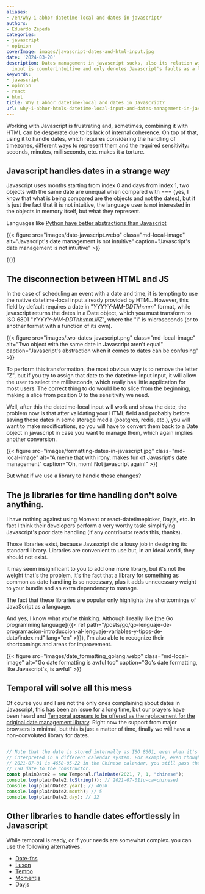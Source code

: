 ```yaml
---
aliases:
- /en/why-i-abhor-datetime-local-and-dates-in-javascript/
authors:
- Eduardo Zepeda
categories:
- javascript
- opinion
coverImage: images/javascript-dates-and-html-input.jpg
date: '2024-03-20'
description: Dates management in javascript sucks, also its relation with datetime-local
  input is counterintuitive and only denotes Javascript's faults as a language
keywords:
- javascript
- opinion
- react
- html
title: Why I abhor datetime-local and dates in Javascript?
url: why-i-abhor-htmls-datetime-local-input-and-dates-management-in-javascript
---
```


Working with Javascript is frustrating and, sometimes, combining it with HTML can be desperate due to its lack of internal coherence. On top of that, using it to handle dates, which requires considering the handling of timezones, different ways to represent them and the required sensitivity: seconds, minutes, milliseconds, etc. makes it a torture.

## Javascript handles dates in a strange way

Javascript uses months starting from index 0 and days from index 1, two objects with the same date are unequal when compared with === (yes, I know that what is being compared are the objects and not the dates), but it is just the fact that it is not intuitive, the language user is not interested in the objects in memory itself, but what they represent. 

Languages like [Python have better abstractions than Javascript](/en/javascript/python-vs-javascript-which-is-the-best-programming-language/)

{{< figure src="images/date-javascript.webp" class="md-local-image" alt="Javascript's date management is not intuitive" caption="Javascript's date management is not intuitive" >}}

{{<ad>}}

## The disconnection between HTML and JS

In the case of scheduling an event with a date and time, it is tempting to use the native datetime-local input already provided by HTML. However, this field by default requires a date in "*YYYYY-MM-DDThh:mm*" format, while javascript returns the dates in a Date object, which you must transform to ISO 6801 "*YYYYY-MM-DDThh:mm.iiiZ*", where the "i" is microseconds (or to another format with a function of its own).

{{< figure src="images/two-dates-javascript.png" class="md-local-image" alt="Two object with the same date in Javascript aren't equal" caption="Javascript's abstraction when it comes to dates can be confusing" >}}

To perform this transformation, the most obvious way is to remove the letter "Z", but if you try to assign that date to the datetime-input input, it will allow the user to select the milliseconds, which really has little application for most users. The correct thing to do would be to slice from the beginning, making a slice from position 0 to the sensitivity we need. 

Well, after this the datetime-local input will work and show the date, the problem now is that after validating your HTML field and probably before saving those dates in some storage media (postgres, redis, etc.), you will want to make modifications, so you will have to convert them back to a Date object in javascript in case you want to manage them, which again implies another conversion.

{{< figure src="images/formatting-dates-in-javascript.jpg" class="md-local-image" alt="A meme that with irony, makes fun of Javasript's date management" caption="Oh, mom! Not javascript again!" >}}

But what if we use a library to handle those changes? 

## The js libraries for time handling don't solve anything.

I have nothing against using Moment or react-datetimepicker, Dayjs, etc. In fact I think their developers perform a very worthy task: simplifying Javascript's poor date handling (if any contributor reads this, thanks). 

Those libraries exist, because Javascript did a lousy job in designing its standard library. Libraries are convenient to use but, in an ideal world, they should not exist.

It may seem insignificant to you to add one more library, but it's not the weight that's the problem, it's the fact that a library for something as common as date handling is so necessary, plus it adds unnecessary weight to your bundle and an extra dependency to manage.

The fact that these libraries are popular only highlights the shortcomings of JavaScript as a language. 

And yes, I know what you're thinking. Although I really like [the Go programming language]({{< ref path="/posts/go/go-lenguaje-de-programacion-introduccion-al-lenguaje-variables-y-tipos-de-dato/index.md" lang="en" >}}), I'm also able to recognize their shortcomings and areas for improvement.

{{< figure src="images/date_formatting_golang.webp" class="md-local-image" alt="Go date formatting is awful too" caption="Go's date formatting, like Javascript's, is awful" >}}

## Temporal will solve all this mess

Of course you and I are not the only ones complaining about dates in Javascript, this has been an issue for a long time, but our prayers have been heard and [Temporal appears to be offered as the replacement for the original date management library](https://developer.mozilla.org/en-US/docs/Web/JavaScript/Reference/Global_Objects/Temporal). Right now the support from major browsers is minimal, but this is just a matter of time, finally we will have a non-convoluted library for dates.

``` javascript

// Note that the date is stored internally as ISO 8601, even when it's
// interpreted in a different calendar system. For example, even though
// 2021-07-01 is 4658-05-22 in the Chinese calendar, you still pass the
// ISO date to the constructor.
const plainDate2 = new Temporal.PlainDate(2021, 7, 1, "chinese");
console.log(plainDate2.toString()); // 2021-07-01[u-ca=chinese]
console.log(plainDate2.year); // 4658
console.log(plainDate2.month); // 5
console.log(plainDate2.day); // 22
```

## Other libraries to handle dates effortlessly in Javascript

While temporal is ready, or if your needs are somewhat complex. you can use the following alternatives.

- [Date-fns](https://date-fns.org/#?)
- [Luxon](https://moment.github.io/luxon/#/#?)
- [Tempo](https://tempo.formkit.com/#?)
- [Momentjs](https://momentjs.com/#?)
- [Dayjs](https://day.js.org/#?)